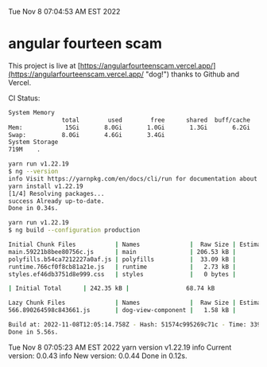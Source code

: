 Tue Nov  8 07:04:53 AM EST 2022

# angular fourteen scam


This project is live at [https://angularfourteenscam.vercel.app/](https://angularfourteenscam.vercel.app/ "dog!") thanks to Github and Vercel.

CI Status: 

```bash
System Memory
               total        used        free      shared  buff/cache   available
Mem:            15Gi       8.0Gi       1.0Gi       1.3Gi       6.2Gi       5.6Gi
Swap:          8.0Gi       4.6Gi       3.4Gi
System Storage
719M	.
```
```bash
yarn run v1.22.19
$ ng --version
info Visit https://yarnpkg.com/en/docs/cli/run for documentation about this command.
yarn install v1.22.19
[1/4] Resolving packages...
success Already up-to-date.
Done in 0.34s.
```
```bash
yarn run v1.22.19
$ ng build --configuration production

Initial Chunk Files           | Names              |  Raw Size | Estimated Transfer Size
main.59221b8bee80756c.js      | main               | 206.53 kB |                56.82 kB
polyfills.b54ca7212227a0af.js | polyfills          |  33.09 kB |                10.65 kB
runtime.766cf0f8cb81a21e.js   | runtime            |   2.73 kB |                 1.27 kB
styles.ef46db3751d8e999.css   | styles             |   0 bytes |                       -

| Initial Total      | 242.35 kB |                68.74 kB

Lazy Chunk Files              | Names              |  Raw Size | Estimated Transfer Size
566.890264598c843661.js       | dog-view-component |   1.58 kB |               792 bytes

Build at: 2022-11-08T12:05:14.758Z - Hash: 51574c995269c71c - Time: 3398ms
Done in 5.56s.
```
Tue Nov  8 07:05:23 AM EST 2022
yarn version v1.22.19
info Current version: 0.0.43
info New version: 0.0.44
Done in 0.12s.
